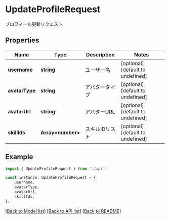 # UpdateProfileRequest

プロフィール更新リクエスト

## Properties

Name | Type | Description | Notes
------------ | ------------- | ------------- | -------------
**username** | **string** | ユーザー名 | [optional] [default to undefined]
**avatarType** | **string** | アバタータイプ | [optional] [default to undefined]
**avatarUrl** | **string** | アバターURL | [optional] [default to undefined]
**skillIds** | **Array&lt;number&gt;** | スキルIDリスト | [optional] [default to undefined]

## Example

```typescript
import { UpdateProfileRequest } from './api';

const instance: UpdateProfileRequest = {
    username,
    avatarType,
    avatarUrl,
    skillIds,
};
```

[[Back to Model list]](../README.md#documentation-for-models) [[Back to API list]](../README.md#documentation-for-api-endpoints) [[Back to README]](../README.md)
